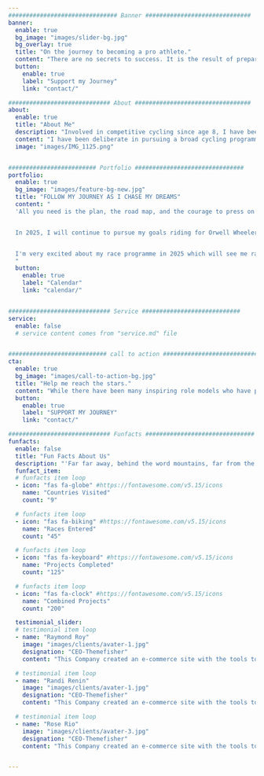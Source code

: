 ```yaml
---
############################### Banner ##############################
banner:
  enable: true
  bg_image: "images/slider-bg.jpg"
  bg_overlay: true
  title: "On the journey to becoming a pro athlete."
  content: "There are no secrets to success. It is the result of preparation, hard work, and learning from failure."
  button:
    enable: true
    label: "Support my Journey"
    link: "contact/"

############################# About #################################
about:
  enable: true
  title: "About Me"
  description: "Involved in competitive cycling since age 8, I have been diligently developing as an athlete through a multi- disciplined and multi-sport approach. I balance my commitment to sporting achievement with a similar focus on academic achievement."
  content: "I have been deliberate in pursuing a broad cycling programme to help me gain experience, improve skills and develop race craft. While I have achieved memorable results I am focused on the process. Though based in Ireland, through the summer of 2023 and 2024 I lived in Belgium / Netherlands to gain exposure to a higher standard of individual racing. For 2025, my focus is on building experience racing for and toward team goals."
  image: "images/IMG_1125.png"


######################### Portfolio ###############################
portfolio:
  enable: true
  bg_image: "images/feature-bg-new.jpg"
  title: "FOLLOW MY JOURNEY AS I CHASE MY DREAMS"
  content: "
  'All you need is the plan, the road map, and the courage to press on to your destination', Earl Nightingale.


  In 2025, I will continue to pursue my goals riding for Orwell Wheelers domestically while riding in the colours of WOOP Girls in Europe.


  I'm very excited about my race programme in 2025 which will see me race in Ireland, Denmark, Belgium, UK and the Netherlands.
  "
  button:
    enable: true
    label: "Calendar"
    link: "calendar/"


############################# Service ############################
service:
  enable: false
  # service content comes from "service.md" file


############################ call to action ###########################
cta:
  enable: true
  bg_image: "images/call-to-action-bg.jpg"
  title: "Help me reach the stars."
  content: "While there have been many inspiring role models who have paved the way for women in cycling we are still a minority in a niche sport.  Combined with living outside the cycling heartlands means that I am grateful for all the support I receive. This support allows me to gain valuable experience that would otherwise be unattainable.  If you are passionate about supporting young women in sport, reach out to discuss how we might work together."
  button:
    enable: true
    label: "SUPPORT MY JOURNEY"
    link: "contact/"

############################# Funfacts ###############################
funfacts:
  enable: false
  title: "Fun Facts About Us"
  description: "'Far far away, behind the word mountains, far from the countries Vokalia and Consonantia, <br> there live the blind texts. Separated they live in Bookmarksgrove right at the coast of the Semantics'"
  funfact_item:
  # funfacts item loop
  - icon: "fas fa-globe" #https://fontawesome.com/v5.15/icons
    name: "Countries Visited"
    count: "9"

  # funfacts item loop
  - icon: "fas fa-biking" #https://fontawesome.com/v5.15/icons
    name: "Races Entered"
    count: "45"

  # funfacts item loop
  - icon: "fas fa-keyboard" #https://fontawesome.com/v5.15/icons
    name: "Projects Completed"
    count: "125"

  # funfacts item loop
  - icon: "fas fa-clock" #https://fontawesome.com/v5.15/icons
    name: "Combined Projects"
    count: "200"

  testimonial_slider:
  # testimonial item loop
  - name: "Raymond Roy"
    image: "images/clients/avater-1.jpg"
    designation: "CEO-Themefisher"
    content: "This Company created an e-commerce site with the tools to make our business a success, with innovative ideas we feel that our site has unique elements that make us stand out from the crowd."

  # testimonial item loop
  - name: "Randi Renin"
    image: "images/clients/avater-1.jpg"
    designation: "CEO-Themefisher"
    content: "This Company created an e-commerce site with the tools to make our business a success, with innovative ideas we feel that our site has unique elements that make us stand out from the crowd."

  # testimonial item loop
  - name: "Rose Rio"
    image: "images/clients/avater-3.jpg"
    designation: "CEO-Themefisher"
    content: "This Company created an e-commerce site with the tools to make our business a success, with innovative ideas we feel that our site has unique elements that make us stand out from the crowd."


---
```

